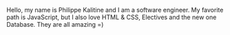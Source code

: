 Hello, my name is Philippe Kalitine and I am a software engineer.
My favorite path is JavaScript, but I also love HTML & CSS, Electives and the new one Database. They are all amazing =)
